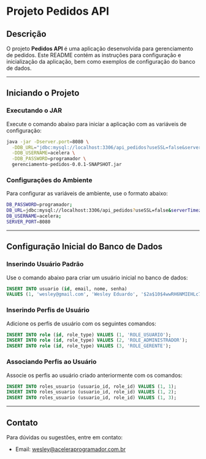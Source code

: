 # Projeto Pedidos API

## Descrição
O projeto **Pedidos API** é uma aplicação desenvolvida para gerenciamento de pedidos. Este README contém as instruções para configuração e inicialização da aplicação, bem como exemplos de configuração do banco de dados.

---

## Iniciando o Projeto

### Executando o JAR
Execute o comando abaixo para iniciar a aplicação com as variáveis de configuração:

```bash
java -jar -Dserver.port=8080 \
  -DDB_URL="jdbc:mysql://localhost:3306/api_pedidos?useSSL=false&serverTimezone=UTC" \
  -DDB_USERNAME=acelera \
  -DDB_PASSWORD=programador \
  gerenciamento-pedidos-0.0.1-SNAPSHOT.jar
```

### Configurações do Ambiente
Para configurar as variáveis de ambiente, use o formato abaixo:

```bash
DB_PASSWORD=programador;
DB_URL=jdbc:mysql://localhost:3306/api_pedidos?useSSL=false&serverTimezone=UTC;
DB_USERNAME=acelera;
SERVER_PORT=8080
```

---

## Configuração Inicial do Banco de Dados

### Inserindo Usuário Padrão
Use o comando abaixo para criar um usuário inicial no banco de dados:

```sql
INSERT INTO usuario (id, email, nome, senha) 
VALUES (1, 'wesley@gmail.com', 'Wesley Eduardo', '$2a$10$4wwRH6NMIEHLc7D7Inf11ub1sC4/cMTwdhHEsbcCq6kIwUcE1F7dK');
```

### Inserindo Perfis de Usuário
Adicione os perfis de usuário com os seguintes comandos:

```sql
INSERT INTO role (id, role_type) VALUES (1, 'ROLE_USUARIO');
INSERT INTO role (id, role_type) VALUES (2, 'ROLE_ADMINISTRADOR');
INSERT INTO role (id, role_type) VALUES (3, 'ROLE_GERENTE');
```

### Associando Perfis ao Usuário
Associe os perfis ao usuário criado anteriormente com os comandos:

```sql
INSERT INTO roles_usuario (usuario_id, role_id) VALUES (1, 1);
INSERT INTO roles_usuario (usuario_id, role_id) VALUES (1, 2);
INSERT INTO roles_usuario (usuario_id, role_id) VALUES (1, 3);
```

---

## Contato
Para dúvidas ou sugestões, entre em contato:
- Email: wesley@aceleraprogramador.com.br